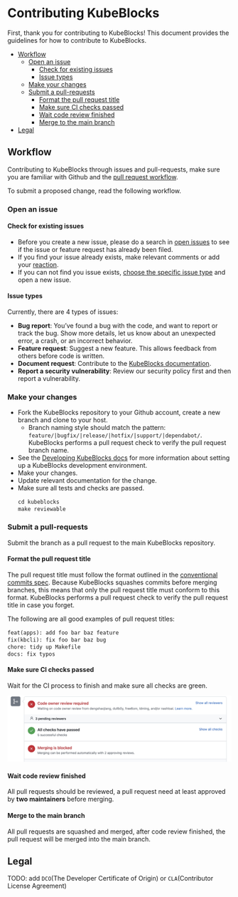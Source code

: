 # Contributing KubeBlocks
First, thank you for contributing to KubeBlocks! 
This document provides the guidelines for how to contribute to KubeBlocks. 

- [Workflow](#workflow)
  - [Open an issue](#open-an-issue)
    - [Check for existing issues](#check-for-existing-issues)
    - [Issue types](#issue-types)
  - [Make your changes](#make-your-changes)
  - [Submit a pull-requests](#submit-a-pull-requests)
    - [Format the pull request title](#format-the-pull-request-title)
    - [Make sure CI checks passed](#make-sure-ci-checks-passed)
    - [Wait code review finished](#wait-code-review-finished)
    - [Merge to the main branch](#merge-to-the-main-branch)
- [Legal](#legal)

## Workflow
Contributing to KubeBlocks through issues and pull-requests, make sure you are familiar with Github and the [pull request workflow](https://docs.github.com/en/get-started/quickstart/github-flow).

To submit a proposed change, read the following workflow.

### Open an issue
#### Check for existing issues
- Before you create a new issue, please do a search in [open issues](https://github.com/apecloud/kubeblocks/issues) to see if the issue or feature request has already been filed.
- If you find your issue already exists, make relevant comments or add your [reaction](https://github.blog/2016-03-10-add-reactions-to-pull-requests-issues-and-comments/).
- If you can not find you issue exists, [choose the specific issue type]((https://github.com/apecloud/kubeblocks/issues/new/choose)) and open a new issue.

#### Issue types
Currently, there are 4 types of issues:
- **Bug report**: You’ve found a bug with the code, and want to report or track the bug. Show more details, let us know about an unexpected error, a crash, or an incorrect behavior.
- **Feature request**: Suggest a new feature. This allows feedback from others before code is written.
- **Document request**: Contribute to the [KubeBlocks documentation](https://kubeblocks.io/docs/overview).
- **Report a security vulnerability**: Review our security policy first and then report a vulnerability.

### Make your changes
- Fork the KubeBlocks repository to your Github account, create a new branch and clone to your host.
  - Branch naming style should match the pattern: `feature/|bugfix/|release/|hotfix/|support/|dependabot/`. KubeBlocks performs a pull request check to verify the pull request branch name.
- See the [Developing KubeBlocks docs](./DEVELOPING.md) for more information about setting up a KubeBlocks development environment.
- Make your changes.
- Update relevant documentation for the change.
- Make sure all tests and checks are passed.
    ```shell
    cd kubeblocks
    make reviewable
    ```


### Submit a pull-requests
Submit the branch as a pull request to the main KubeBlocks repository.
#### Format the pull request title
The pull request title must follow the format outlined in the [conventional commits spec](https://www.conventionalcommits.org/en/v1.0.0/). Because KubeBlocks squashes commits before merging branches, this means that only the pull request title must conform to this format. KubeBlocks performs a pull request check to verify the pull request title in case you forget.

The following are all good examples of pull request titles:
```shell
feat(apps): add foo bar baz feature
fix(kbcli): fix foo bar baz bug
chore: tidy up Makefile
docs: fix typos
```

#### Make sure CI checks passed
Wait for the CI process to finish and make sure all checks are green.

![CI checks passed](img/ci_checks_passed.jpeg)


#### Wait code review finished
All pull requests should be reviewed, a pull request need at least approved by **two maintainers** before merging.


#### Merge to the main branch
All pull requests are squashed and merged, after code review finished, the pull request will be merged into the main branch.

## Legal
TODO: add `DCO`(The Developer Certificate of Origin) or `CLA`(Contributor License Agreement)
